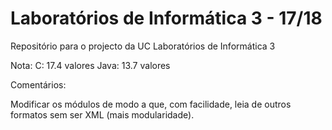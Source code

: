 # Laboratórios de Informática 3 - 17/18

Repositório para o projecto da UC Laboratórios de Informática 3

Nota:
C: 17.4 valores
Java: 13.7 valores

Comentários:

Modificar os módulos de modo a que, com facilidade, leia de outros formatos sem ser XML (mais modularidade).
